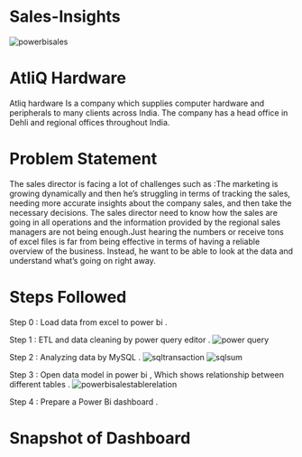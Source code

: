 # Sales-Insights
![powerbisales](https://github.com/Jgithub02/Sales-Insights/assets/164842901/506e4986-ed90-4c32-bad1-586a0dec6403)
# AtliQ Hardware
Atliq hardware  Is a company which supplies computer hardware and peripherals to many clients across India. 
The company has a head office in Dehli and regional offices throughout India.

# Problem Statement 
The sales director is facing a lot of challenges such as :The marketing is growing dynamically and then he’s struggling in terms of tracking the sales, needing more accurate insights about the company sales, and then take the necessary decisions.
The sales director need to know how the sales are going in all operations and the information provided by the regional sales managers are not being enough.Just hearing the numbers or receive tons of excel files is far from being effective in terms of having a reliable overview of the business. Instead, he want to be able to look at the data and understand what’s going on right away.
# Steps Followed 
Step 0 : Load data from excel to power bi . 

Step 1 : ETL and data cleaning by power query editor . 
![power query](https://github.com/Jgithub02/Sales-Insights/assets/164842901/5e6a80de-3b4b-4c3b-af26-d55783c5d8a8)

Step 2 : Analyzing data by MySQL .
![sqltransaction ](https://github.com/Jgithub02/Sales-Insights/assets/164842901/147e9489-ae9e-428e-8c87-7d0c86b8af5b)
![sqlsum](https://github.com/Jgithub02/Sales-Insights/assets/164842901/ba4cc891-10e0-42e6-9087-33658c1ad323)

Step 3 : Open data model in power bi , Which shows relationship between different tables .
![powerbisalestablerelation](https://github.com/Jgithub02/Sales-Insights/assets/164842901/cb9fcb02-41b1-4f93-8b69-c4c25a5eb275)

Step 4 : Prepare a Power Bi dashboard .
# Snapshot of Dashboard

